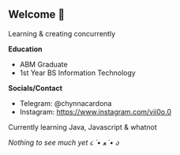 ## Welcome 🍊

Learning & creating concurrently

**Education**  
- ABM Graduate  
- 1st Year BS Information Technology
  
**Socials/Contact**  
- Telegram: @chynnacardona   
- Instagram: https://www.instagram.com/vii0o.0

Currently learning Java, Javascript & whatnot  
  
*Nothing to see much yet ૮ ´• ﻌ ´• ა*
